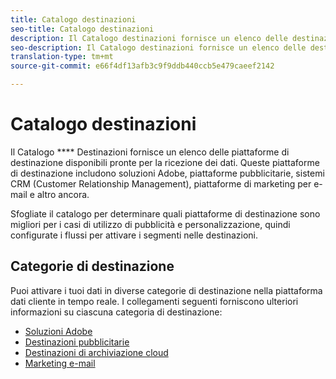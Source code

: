 ```yaml
---
title: Catalogo destinazioni
seo-title: Catalogo destinazioni
description: Il Catalogo destinazioni fornisce un elenco delle destinazioni disponibili pronte per ricevere i dati. Tali destinazioni includono soluzioni Adobe, piattaforme pubblicitarie, sistemi CRM (Customer Relationship Management), piattaforme di marketing per e-mail e altro ancora.
seo-description: Il Catalogo destinazioni fornisce un elenco delle destinazioni disponibili pronte per ricevere i dati. Tali destinazioni includono soluzioni Adobe, piattaforme pubblicitarie, sistemi CRM (Customer Relationship Management), piattaforme di marketing per e-mail e altro ancora.
translation-type: tm+mt
source-git-commit: e66f4df13afb3c9f9ddb440ccb5e479caeef2142

---
```



# Catalogo destinazioni

Il Catalogo **** Destinazioni fornisce un elenco delle piattaforme di destinazione disponibili pronte per la ricezione dei dati. Queste piattaforme di destinazione includono soluzioni Adobe, piattaforme pubblicitarie, sistemi CRM (Customer Relationship Management), piattaforme di marketing per e-mail e altro ancora.

Sfogliate il catalogo per determinare quali piattaforme di destinazione sono migliori per i casi di utilizzo di pubblicità e personalizzazione, quindi configurate i flussi per attivare i segmenti nelle destinazioni.

## Categorie di destinazione

Puoi attivare i tuoi dati in diverse categorie di destinazione nella piattaforma dati cliente in tempo reale. I collegamenti seguenti forniscono ulteriori informazioni su ciascuna categoria di destinazione:

* [Soluzioni Adobe](/help/rtcdp/destinations/adobe-destinations.md)
* [Destinazioni pubblicitarie](/help/rtcdp/destinations/advertising-destinations.md)
* [Destinazioni di archiviazione cloud](/help/rtcdp/destinations/cloud-storage-destinations.md)
* [Marketing e-mail](/help/rtcdp/destinations/email-marketing-destinations.md)